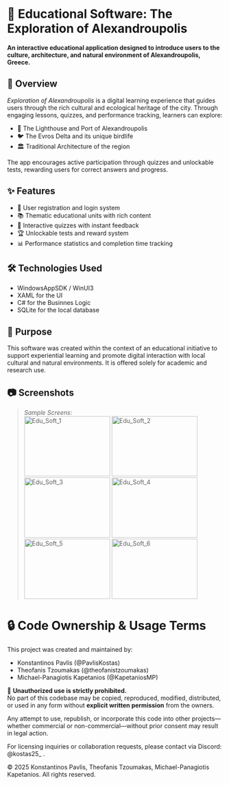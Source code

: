 # 🧭 Educational Software: The Exploration of Alexandroupolis

**An interactive educational application designed to introduce users to the culture, architecture, and natural environment of Alexandroupolis, Greece.**

## 📘 Overview

_Exploration of Alexandroupolis_ is a digital learning experience that guides users through the rich cultural and ecological heritage of the city. Through engaging lessons, quizzes, and performance tracking, learners can explore:

- 🗼 The Lighthouse and Port of Alexandroupolis  
- 🐦 The Evros Delta and its unique birdlife  
- 🏛️ Traditional Architecture of the region  

The app encourages active participation through quizzes and unlockable tests, rewarding users for correct answers and progress.

## ✨ Features

- 🔐 User registration and login system  
- 📚 Thematic educational units with rich content  
- 🧠 Interactive quizzes with instant feedback  
- 🏆 Unlockable tests and reward system  
- 📊 Performance statistics and completion time tracking  

## 🛠️ Technologies Used

- WindowsAppSDK / WinUI3
- XAML for the UI
- C# for the Businnes Logic
- SQLite for the local database

## 🚀 Purpose

This software was created within the context of an educational initiative to support experiential learning and promote digital interaction with local cultural and natural environments. It is offered solely for academic and research use.

## 📷 Screenshots

> _Sample Screens:_  
> <img width="200" height="140" alt="Edu_Soft_1" src="https://github.com/user-attachments/assets/402e869c-a1c3-486e-bbde-8c784005dee2" />
> <img width="200" height="140" alt="Edu_Soft_2" src="https://github.com/user-attachments/assets/24a95101-96ca-4f81-803d-8b15dc06f12e" />
> <img width="200" height="140" alt="Edu_Soft_3" src="https://github.com/user-attachments/assets/b8c7b131-bebb-494c-84a4-91a550357f6f" />
> <img width="200" height="140" alt="Edu_Soft_4" src="https://github.com/user-attachments/assets/649c353e-96f5-4e94-8a51-d8813fd71bc3" />
> <img width="200" height="140" alt="Edu_Soft_5" src="https://github.com/user-attachments/assets/e1801184-c698-4438-9c33-f733a6f95525" />
> <img width="200" height="140" alt="Edu_Soft_6" src="https://github.com/user-attachments/assets/fb1d5231-7fcc-4840-97b3-7eb1fa10c0f5" />






# 🔒 Code Ownership & Usage Terms

This project was created and maintained by:

- Konstantinos Pavlis (@PavlisKostas)
- Theofanis Tzoumakas (@theofanistzoumakas)
- Michael-Panagiotis Kapetanios (@KapetaniosMP)

🚫 **Unauthorized use is strictly prohibited.**  
No part of this codebase may be copied, reproduced, modified, distributed, or used in any form without **explicit written permission** from the owners.

Any attempt to use, republish, or incorporate this code into other projects—whether commercial or non-commercial—without prior consent may result in legal action.

For licensing inquiries or collaboration requests, please contact via Discord: @kostas25_ .

© 2025 Konstantinos Pavlis, Theofanis Tzoumakas, Michael-Panagiotis Kapetanios. All rights reserved.

